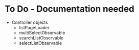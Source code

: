 # To Do - Documentation needed

- Controller objects
  - listPageLoader
  - multiSelectObservable
  - searchListObservable
  - selectListObservable
